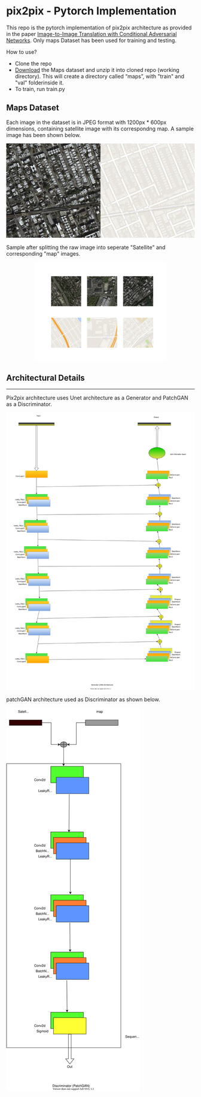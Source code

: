 # pix2pix - Pytorch Implementation
This repo is the pytorch implementation of pix2pix architecture as provided in the paper  [Image-to-Image Translation with Conditional Adversarial Networks](https://arxiv.org/abs/1611.07004). Only maps Dataset has been used for training and testing. 

How to use?
* Clone the repo
* [Download](http://efrosgans.eecs.berkeley.edu/pix2pix/datasets/maps.tar.gz) the Maps dataset and unzip it into cloned repo (working directory). This will create a directory called “maps”, with "train" and "val" folderinside it. 
* To train, run train.py

## Maps Dataset

Each image in the dataset is in JPEG format with 1200px * 600px dimensions, containing satellite image with its correspondng map. A sample image has been shown below. 
<p align="center">
  <img src="./images/sample.jpg">
</p>



Sample after splitting the raw image into seperate  "Satellite" and corresponding "map" images. 
<p align="center">
  <img src="./images/plotaftersplit.png" width=70% height=70% >
</p>



## Architectural Details
--------------------------
Pix2pix architecture uses Unet architecture as a Generator and PatchGAN as a Discriminator. 


![Generator(Unet)](./images/unet.svg)



patchGAN architecture used as Discriminator as shown below.

![Discriminator(patchGAN)](./images/patchGAN.svg)
